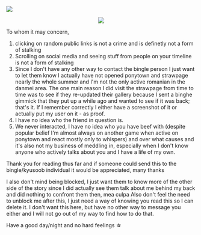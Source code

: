 ![](https://komarev.com/ghpvc/?username=your-github-username&color=658389)
<p align="center">
<img src = "https://static.wikia.nocookie.net/alien-stage/images/7/76/ALNST_2nd_pop_up_store.jpg/revision/latest/scale-to-width-down/1000?cb=20240827211000">
</p>

To whom it may concern, 

1. clicking on random public links is not a crime and is definetly not a form of stalking
2. Scrolling on social media and seeing stuff from people on your timeline is not a form of stalking
3. Since I don't have any other way to contact the bingle person I just want to let them know I actually have not opened ponytown and strawpage nearly the whole summer and I'm not the only active romanian in the danmei area. The one main reason I did visit the strawpage from time to time was to see if they re-updated their gallery because I sent a binghe gimmick that they put up a while ago and wanted to see if it was back; that's it. If I remember correctly I either have a screenshot of it or actually put my user on it - as proof.
4. I have no idea who the friend in question is.
5. We never interacted, I have no idea who you have beef with (despite popular belief I'm almost always on another game when active on ponytown and react mostly only to whispers) and over what causes and it's also not my business of meddling in, especially when I don't know anyone who actively talks about you and I have a life of my own.

Thank you for reading thus far
and if someone could send this to the bingle/kyusoob individual it would be appreciated, many thanks

I also don't mind being blocked, I just want them to know more of the other side of the story since I did actually see them talk about me behind my back and did nothing to confront them then, mea culpa
Also don't feel the need to unblock me after this, I just need a way of knowing you read this so I can delete it.
I don't want this here, but have no other way to message you either and I will not go out of my way to find how to do that.

Have a good day/night and no hard feelings ☆
